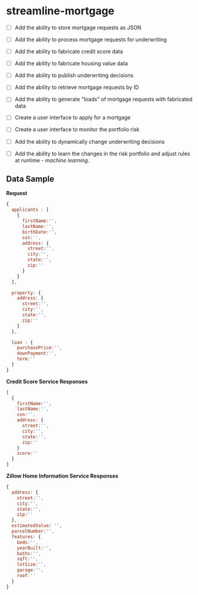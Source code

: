 # streamline-mortgage

- [ ] Add the ability to store mortgage requests as JSON
- [ ] Add the ability to process mortgage requests for underwriting
- [ ] Add the ability to fabricate credit score data
- [ ] Add the ability to fabricate housing value data
- [ ] Add the ability to publish underwriting decisions
- [ ] Add the ability to retrieve mortgage requests by ID
- [ ] Add the ability to generate "loads" of mortgage requests with fabricated data
- [ ] Create a user interface to apply for a mortgage
- [ ] Create a user interface to monitor the portfolio risk
- [ ] Add the ability to dynamically change underwriting decisions
- [ ] Add the ability to learn the changes in the risk portfolio and adjust rules at runtime - _machine learning_.


## Data Sample

__Request__

```javascript
{
  applicants : [
    {
      firstName:'',
      lastName:'',
      birthDate:'',
      ssn:'',
      address: {
        street:'',
        city:'',
        state:'',
        zip:''
      }
    }
  ],

  property: {
    address: {
      street:'',
      city:'',
      state:'',
      zip:''
    }
  },

  loan : {
    purchasePrice:'',
    downPayment:'',
    term:''
  }
}
```

__Credit Score Service Responses__

```javascript
[
  {
    firstName:'',
    lastName:'',
    ssn:'',
    address: {
      street:'',
      city:'',
      state:'',
      zip:''
    }
    score:''
  }
]
```

__Zillow Home Information Service Responses__

```javascript
{
  address: {
    street:'',
    city:'',
    state:'',
    zip:''
  },
  estimatedValue: '',
  parcelNumber:'',
  features: {
    beds:'',
    yearBuilt:'',
    baths:'',
    sqft:'',
    lotSize:'',
    garage:'',
    roof:''
  }
}
```

